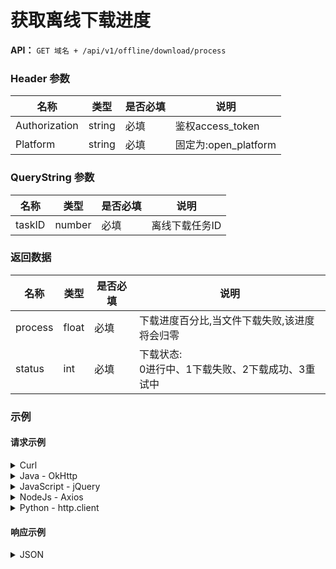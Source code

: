 # 获取离线下载进度

**API：** `GET 域名 + /api/v1/offline/download/process`

### Header 参数

| 名称          | 类型   | 是否必填 | 说明               |
|---------------|--------|----------|--------------------|
| Authorization | string | 必填     | 鉴权access\_token   |
| Platform      | string | 必填     | 固定为:open\_platform |

### QueryString 参数

| 名称   | 类型   | 是否必填 | 说明           |
|--------|--------|----------|----------------|
| taskID | number | 必填     | 离线下载任务ID |

### 返回数据

| 名称    | 类型  | 是否必填 | 说明                                                       |
|---------|-------|----------|------------------------------------------------------------|
| process | float | 必填     | 下载进度百分比,当文件下载失败,该进度将会归零               |
| status  | int   | 必填     | 下载状态:<br>0进行中、1下载失败、2下载成功、3重试中 |

### 示例

#### 请求示例

<details>
<summary>Curl</summary>

```shell
curl --location 'https://open-api.123pan.com/api/v1/offline/download/process?taskID=394756' \
--header 'Content-Type: application/json' \
--header 'Platform: open_platform' \
--header 'Authorization: Bearer eyJhbGciOiJIUzI1NiIsInR5cCI6IkpXVCJ9.eyJl...(过长省略)' \
```

</details>

<details>
<summary>Java - OkHttp</summary>

```java
OkHttpClient client = new OkHttpClient().newBuilder()
.build();
MediaType mediaType = MediaType.parse("application/json");
RequestBody body = RequestBody.create(mediaType, "");
Request request = new Request.Builder()
.url("https://open-api.123pan.com/api/v1/offline/download/process?taskID=394756")
.method("GET", body)
.addHeader("Content-Type", "application/json")
.addHeader("Platform", "open_platform")
.addHeader("Authorization", "Bearer eyJhbGciOiJIUzI1NiIsInR5cCI6IkpXVCJ9.eyJl...(过长省略)")
.build();
Response response = client.newCall(request).execute();
```

</details>

<details>
<summary>JavaScript - jQuery</summary>

```javascript
var settings = {
  "url": "https://open-api.123pan.com/api/v1/offline/download/process?taskID=394756",
  "method": "GET",
  "timeout": 0,
  "headers": {
    "Content-Type": "application/json",
    "Platform": "open_platform",
    "Authorization": "Bearer eyJhbGciOiJIUzI1NiIsInR5cCI6IkpXVCJ9.eyJl...(过长省略)"
  },
};

$.ajax(settings).done(function (response) {
  console.log(response);
});
```

</details>

<details>
<summary>NodeJs - Axios</summary>

```javascript
const axios = require('axios');

let config = {
  method: 'get',
  maxBodyLength: Infinity,
  url: 'https://open-api.123pan.com/api/v1/offline/download/process?taskID=394756',
  headers: {
    'Content-Type': 'application/json',
    'Platform': 'open_platform',
    'Authorization': 'Bearer eyJhbGciOiJIUzI1NiIsInR5cCI6IkpXVCJ9.eyJl...(过长省略)'
  }
};

axios.request(config)
.then((response) => {
  console.log(JSON.stringify(response.data));
})
.catch((error) => {
  console.log(error);
});
```

</details>

<details>
<summary>Python - http.client</summary>

```python
import http.client
import json

conn = http.client.HTTPSConnection("open-api.123pan.com")
payload = ''
headers = {
    'Content-Type': 'application/json',
    'Platform': 'open_platform',
    'Authorization': 'Bearer eyJhbGciOiJIUzI1NiIsInR5cCI6IkpXVCJ9.eyJl...(过长省略)'
}
conn.request("GET", "/api/v1/offline/download/process?taskID=394756", payload, headers)
res = conn.getresponse()
data = res.read()
print(data.decode("utf-8"))
```

</details>

#### 响应示例

<details>
<summary>JSON</summary>

```json
{
  "code": 0,
  "message": "ok",
  "data": {
    "process": 100,
    "status": 2
  },
  "x-traceID": "42b264c0-9b45-4602-a5e7-b9e0439094cb_kong-db-5898fdd8c6-wnv6h"
}
```

</details>
